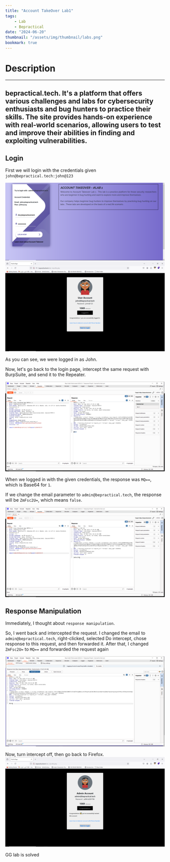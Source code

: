 ```yaml
---
title: "Account TakeOver Lab1"
tags:
    - Lab
    - Bepractical
date: "2024-06-20"
thumbnail: "/assets/img/thumbnail/labs.png"
bookmark: true
---
```

# Description
---
bepractical.tech. It's a platform that offers various challenges and labs for cybersecurity enthusiasts and bug hunters to practice their skills. The site provides hands-on experience with real-world scenarios, allowing users to test and improve their abilities in finding and exploiting vulnerabilities.
---
## Login

First we will login with the credentials given 
`john@bepractical.tech:john@123`

<img src="/assets/img/bepractical/lab1/1.png" alt="login">

<img src="/assets/img/bepractical/lab1/2.png" alt="login2">

As you can see, we were logged in as John.

Now, let's go back to the login page, intercept the same request with BurpSuite, and send it to the Repeater.

<img src="/assets/img/bepractical/lab1/3.png" alt="burp">

When we logged in with the given credentials, the response was `MQ==`, which is Base64 for `1`.

If we change the email parameter to `admin@bepractical.tech`, the response will be `ZmFsc2U=`, which means `false`.

<img src="/assets/img/bepractical/lab1/4.png" alt="burp2">

## Response Manipulation

Immediately, I thought about `response manipulation`.

So, I went back and intercepted the request. I changed the email to `admin@bepractical.tech`, right-clicked, selected Do intercept, chose response to this request, and then forwarded it. After that, I changed `ZmFsc2U=` to `MQ==` and forwarded the request again 

<img src="/assets/img/bepractical/lab1/5.png" alt="burp3">

Now, turn intercept off, then go back to Firefox.
<img src="/assets/img/bepractical/lab1/admin.png" alt="admin">

GG lab is solved 
